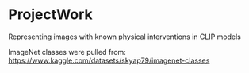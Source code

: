 # ProjectWork
Representing images with known physical interventions in CLIP models

ImageNet classes were pulled from:
https://www.kaggle.com/datasets/skyap79/imagenet-classes

